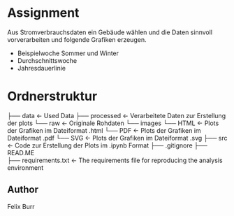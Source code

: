 # Assignment 
Aus Stromverbrauchsdaten ein Gebäude wählen und die Daten sinnvoll vorverarbeiten und folgende Grafiken erzeugen.
- Beispielwoche Sommer und Winter
- Durchschnittswoche
- Jahresdauerlinie

# Ordnerstruktur
├── data                <-  Used Data
    ├── processed       <-  Verarbeitete Daten zur Erstellung der plots
    └── raw             <-  Originale Rohdaten
└── images
    └── HTML            <-  Plots der Grafiken im Dateiformat .html
    └── PDF             <-  Plots der Grafiken im Dateiformat .pdf
    └── SVG             <-  Plots der Grafiken im Dateiformat .svg
├── src                 <-  Code zur Erstellung der Plots im .ipynb Format 
├── .gitignore
├── READ.ME    
├── requirements.txt    <- The requirements file for reproducing the analysis environment

## Author 
Felix Burr